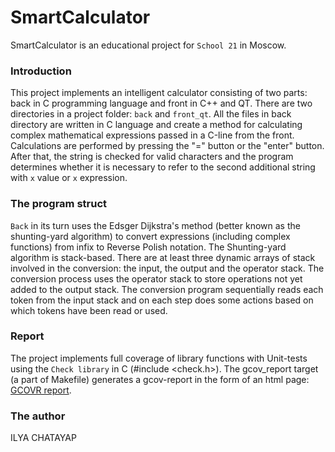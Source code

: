 # SmartCalculator

SmartCalculator is an educational project for ``School 21`` in Moscow.

### Introduction

This project implements an intelligent calculator consisting of two parts: back in C programming language and front in C++ and QT.
There are two directories in a project folder: ``back`` and ``front_qt``. All the files in back directory are written in C language and create a method for calculating complex mathematical expressions passed in a С-line from the front. Calculations are performed by pressing the "=" button or the "enter" button. After that, the string is checked for valid characters and the program determines whether it is necessary to refer to the second additional string with ``x`` value or ``x`` expression. 

### The program struct

``Back`` in its turn uses the Edsger Dijkstra's method (better known as the shunting-yard algorithm) to convert expressions (including complex functions) from infix to Reverse Polish notation. The Shunting-yard algorithm is stack-based. There are at least three dynamic arrays of stack involved in the conversion: the input, the output and the operator stack. The conversion process uses the operator stack to store operations not yet added to the output stack. The conversion program sequentially reads each token from the input stack and on each step does some actions based on which tokens have been read or used.

### Report

The project implements full coverage of library functions with Unit-tests using the ``Check library`` in C (#include <check.h>).
The gcov_report target (a part of Makefile) generates a gcov-report in the form of an html page: <a href="../../back/gcov_report/gcov_report.html">GCOVR report</a>.

### The author

ILYA CHATAYAP
